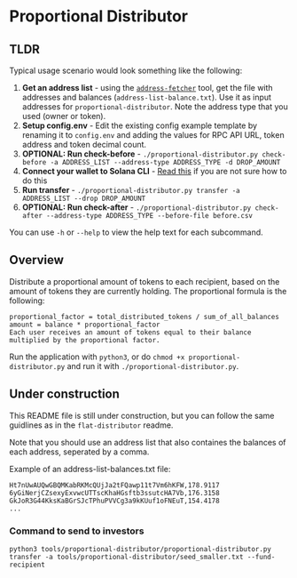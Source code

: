 # Proportional Distributor

## TLDR
Typical usage scenario would look something like the following:
1. **Get an address list** - using the [`address-fetcher`](../address-fetcher) tool, get the file with addresses and balances (`address-list-balance.txt`). Use it as input addresses for `proportional-distributor`. Note the address type that you used (owner or token).
2. **Setup config.env** - Edit the existing config example template by renaming it to `config.env` and adding the values for RPC API URL, token address and token decimal count.
3. **OPTIONAL: Run check-before** - `./proportional-distributor.py check-before -a ADDRESS_LIST --address-type ADDRESS_TYPE -d DROP_AMOUNT`
4. **Connect your wallet to Solana CLI** - [Read this](https://docs.solana.com/wallet-guide/file-system-wallet) if you are not sure how to do this
5. **Run transfer** - `./proportional-distributor.py transfer -a ADDRESS_LIST --drop DROP_AMOUNT`
6. **OPTIONAL: Run check-after** - `./proportional-distributor.py check-after --address-type ADDRESS_TYPE --before-file before.csv` 

You can use `-h` or `--help` to view the help text for each subcommand.

## Overview

Distribute a proportional amount of tokens to each recipient, based on the amount of tokens they are currently holding.
The proportional formula is the following:
```
proportional_factor = total_distributed_tokens / sum_of_all_balances
amount = balance * proportional_factor
Each user receives an amount of tokens equal to their balance multiplied by the proportional factor.
```

Run the application with `python3`, or do `chmod +x proportional-distributor.py` and run it with `./proportional-distributor.py`.

## Under construction
This README file is still under construction, but you can follow the same guidlines as in the `flat-distributor` readme.

Note that you should use an address list that also containes the balances of each address, seperated by a comma.

Example of an address-list-balances.txt file:
```
Ht7nUwAUQwGBQMKabRKMcQUjJa2tFQawp11t7Vm6hKFW,178.9117
6yGiNerjCZsexyExvwcUTTscKhaHGsftb3ssutcHA7Vb,176.3158
GkJoR3G44KksKaBGrSJcTPhuPVVCg3a9kKUuf1oFNEuT,154.4178
...
```

### Command to send to investors

```
python3 tools/proportional-distributor/proportional-distributor.py  transfer -a tools/proportional-distributor/seed_smaller.txt --fund-recipient
```

